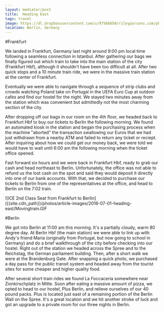 ```yaml
---
layout: mediator/post
title:  Heading East
tags: travel
image: https://dl.dropboxusercontent.com/u/97568650/rileyparsons.com/photos/article-images/2016-07-01-heading-east/reichstag.jpeg
location: Berlin, Germany
---
```


#Frankfurt

We landed in Frankfurt, Germany last night around 9:00 pm local time following a seamless connection in Istanbul. After gathering our bags we finally figured out which train to take into the main station of the city (Frankfurt Hbf), although it shouldn't have been too difficult at all. After two quick stops and a 10 minute train ride, we were in the massive train station at the center of Frankfurt. 

Eventually we were able to navigate through a sequence of strip clubs and crowds watching Poland take on Portugal in the UEFA Euro Cup at outdoor cafes and find our hostel for the night. We stayed two minutes away from the station which was convenient but admittedly not the most charming section of the city. 

After dropping off our bags in our room on the 4th floor, we headed back to Frankfurt Hbf to buy our tickets to Berlin the following morning. We found an automated kiosk in the station and began the purchasing process when the machine "aborted" the transaction swallowing our Euros that we had just withdrawn from a nearby ATM and failed to return any ticket or reciept. After inquiring about how we could get our money back, we were told we would have to wait until 6:00 am the following morning when the ticket office opened. 

Fast forward six hours and we were back in Frankfurt Hbf, ready to grab our cash and head northeast to Berlin. Unfortunately, the office was not able to refund us the lost cash on the spot and said they would deposit it directly into one of our bank accounts. With that, we decided to purchase our tickets to Berlin from one of the representatives at the office, and head to Berlin on the 7:02 train.

![ICE 2nd Class Seat from Frankfurt to Berlin]({{site.cdn_path}}/photos/article-images/2016-07-01-heading-east/Movingtrain.GIF

#Berlin

We got into Berlin at 11:00 am this morning. It's a partially cloudy, warm 80 degree day. At Berlin Hbf (the main station) we were able to link up with Andy's friend Maria (originally from Portugal, but now going to school in Germany) and do a brief walkthrough of the city before checking into our hostel. Right out of the station we headed across the Spree and to the Reichstag, the German parliament building. Then, after a short walk we were at the Brandenburg Gate. After snapping a quick photo, we purchased a day pass for the public transit system and headed away from the tourist sites for some cheaper and higher quality food. 

After several short train rides we found La Foccaceria somewhere near Zionkirschplatz in Mitte. Soon after eating a massive amount of pizza, we opted to head to our hostel, Plus Berlin, and relieve ourselves of our 40 pound packs. Plus is located just east of a remaining portion of the Berlin Wall on the Spree. It's a great location and we hit another stroke of luck and got an upgrade to a private room for our three nights in Berlin.

